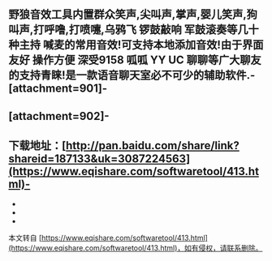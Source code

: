 **野狼音效工具**内置群众笑声,尖叫声,掌声,婴儿笑声,狗叫声,打呼噜,打喷嚏,乌鸦飞 锣鼓敲响 军鼓滚奏等几十种主持 喊麦的常用音效!可支持本地添加音效!由于界面友好 操作方便 深受9158 呱呱 YY UC 聊聊等广大聊友的支持青睐!是一款语音聊天室必不可少的辅助软件.-
\[attachment=901\]-
-
\[attachment=902\]-
-
下载地址：[http://pan.baidu.com/share/link?shareid=187133&uk=3087224563](https://www.eqishare.com/softwaretool/413.html)-
-
-
-

-

本文转自 [https://www.eqishare.com/softwaretool/413.html](https://www.eqishare.com/softwaretool/413.html)，如有侵权，请联系删除。